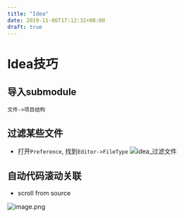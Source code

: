 ```yaml
---
title: "Idea"
date: 2019-11-06T17:12:32+08:00
draft: true
---
```


# Idea技巧
## 导入submodule
`文件->项目结构`

## 过滤某些文件
* 打开`Preference`, 找到`Editor->FileType`
![idea_过滤文件](/img/06_idea/01.png)

## 自动代码滚动关联
* scroll from source 

![image.png](https://i.loli.net/2019/11/08/XFu8MmRHzt5BYfe.png)